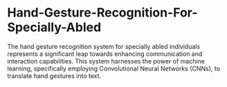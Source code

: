 # Hand-Gesture-Recognition-For-Specially-Abled
The hand gesture recognition system for specially abled individuals represents a significant leap towards enhancing communication and interaction capabilities. This system harnesses the power of machine learning, specifically employing Convolutional Neural Networks (CNNs), to translate hand gestures into text. 
